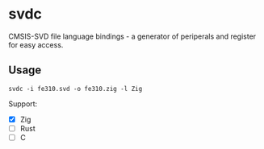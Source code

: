 # svdc

CMSIS-SVD file language bindings - a generator of periperals and register for easy access.

## Usage

```
svdc -i fe310.svd -o fe310.zig -l Zig
```

Support:
- [x] Zig
- [ ] Rust
- [ ] C
